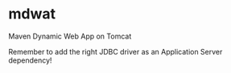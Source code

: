 # mdwat
Maven Dynamic Web App on Tomcat

Remember to add the right JDBC driver as an Application Server dependency!
